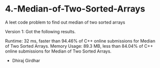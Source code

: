 # 4.-Median-of-Two-Sorted-Arrays
A leet code problem to find out median of two sorted arrays

Version 1:
Got the following results.

Runtime: 32 ms, faster than 94.46% of C++ online submissions for Median of Two Sorted Arrays.
Memory Usage: 89.3 MB, less than 84.04% of C++ online submissions for Median of Two Sorted Arrays.

- Dhiraj Girdhar
